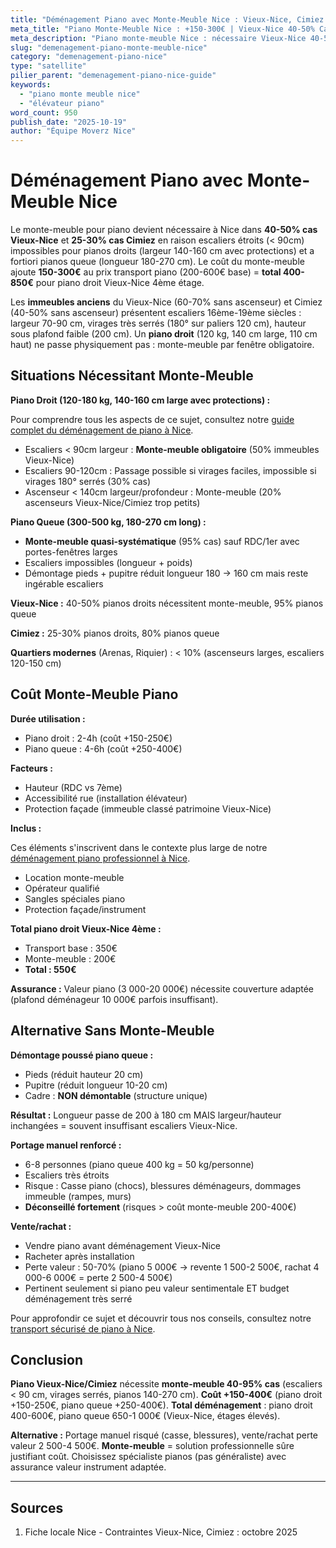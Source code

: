 ```yaml
---
title: "Déménagement Piano avec Monte-Meuble Nice : Vieux-Nice, Cimiez 2025"
meta_title: "Piano Monte-Meuble Nice : +150-300€ | Vieux-Nice 40-50% Cas"
meta_description: "Piano monte-meuble Nice : nécessaire Vieux-Nice 40-50% cas (escaliers < 90cm), Cimiez. Coût +150-300€. Piano droit OK, piano queue souvent. Guide."
slug: "demenagement-piano-monte-meuble-nice"
category: "demenagement-piano-nice"
type: "satellite"
pilier_parent: "demenagement-piano-nice-guide"
keywords:
  - "piano monte meuble nice"
  - "élévateur piano"
word_count: 950
publish_date: "2025-10-19"
author: "Équipe Moverz Nice"
---
```


# Déménagement Piano avec Monte-Meuble Nice

Le monte-meuble pour piano devient nécessaire à Nice dans **40-50% cas Vieux-Nice** et **25-30% cas Cimiez** en raison escaliers étroits (< 90cm) impossibles pour pianos droits (largeur 140-160 cm avec protections) et a fortiori pianos queue (longueur 180-270 cm). Le coût du monte-meuble ajoute **150-300€** au prix transport piano (200-600€ base) = **total 400-850€** pour piano droit Vieux-Nice 4ème étage.

Les **immeubles anciens** du Vieux-Nice (60-70% sans ascenseur) et Cimiez (40-50% sans ascenseur) présentent escaliers 16ème-19ème siècles : largeur 70-90 cm, virages très serrés (180° sur paliers 120 cm), hauteur sous plafond faible (200 cm). Un **piano droit** (120 kg, 140 cm large, 110 cm haut) ne passe physiquement pas : monte-meuble par fenêtre obligatoire.

## Situations Nécessitant Monte-Meuble

**Piano Droit (120-180 kg, 140-160 cm large avec protections) :**

Pour comprendre tous les aspects de ce sujet, consultez notre [guide complet du déménagement de piano à Nice](/blog/demenagement-piano/demenagement-piano-nice-guide).

- Escaliers < 90cm largeur : **Monte-meuble obligatoire** (50% immeubles Vieux-Nice)
- Escaliers 90-120cm : Passage possible si virages faciles, impossible si virages 180° serrés (30% cas)
- Ascenseur < 140cm largeur/profondeur : Monte-meuble (20% ascenseurs Vieux-Nice/Cimiez trop petits)

**Piano Queue (300-500 kg, 180-270 cm long) :**
- **Monte-meuble quasi-systématique** (95% cas) sauf RDC/1er avec portes-fenêtres larges
- Escaliers impossibles (longueur + poids)
- Démontage pieds + pupitre réduit longueur 180 → 160 cm mais reste ingérable escaliers

**Vieux-Nice :** 40-50% pianos droits nécessitent monte-meuble, 95% pianos queue

**Cimiez :** 25-30% pianos droits, 80% pianos queue

**Quartiers modernes** (Arenas, Riquier) : < 10% (ascenseurs larges, escaliers 120-150 cm)

## Coût Monte-Meuble Piano

**Durée utilisation :**
- Piano droit : 2-4h (coût +150-250€)
- Piano queue : 4-6h (coût +250-400€)

**Facteurs :**
- Hauteur (RDC vs 7ème)
- Accessibilité rue (installation élévateur)
- Protection façade (immeuble classé patrimoine Vieux-Nice)

**Inclus :**

Ces éléments s'inscrivent dans le contexte plus large de notre [déménagement piano professionnel à Nice](/blog/demenagement-piano/demenagement-piano-nice-guide).

- Location monte-meuble
- Opérateur qualifié
- Sangles spéciales piano
- Protection façade/instrument

**Total piano droit Vieux-Nice 4ème :**
- Transport base : 350€
- Monte-meuble : 200€
- **Total : 550€**

**Assurance :** Valeur piano (3 000-20 000€) nécessite couverture adaptée (plafond déménageur 10 000€ parfois insuffisant).

## Alternative Sans Monte-Meuble

**Démontage poussé piano queue :**
- Pieds (réduit hauteur 20 cm)
- Pupitre (réduit longueur 10-20 cm)
- Cadre : **NON démontable** (structure unique)

**Résultat :** Longueur passe de 200 à 180 cm MAIS largeur/hauteur inchangées = souvent insuffisant escaliers Vieux-Nice.

**Portage manuel renforcé :**
- 6-8 personnes (piano queue 400 kg = 50 kg/personne)
- Escaliers très étroits
- Risque : Casse piano (chocs), blessures déménageurs, dommages immeuble (rampes, murs)
- **Déconseillé fortement** (risques > coût monte-meuble 200-400€)

**Vente/rachat :**
- Vendre piano avant déménagement Vieux-Nice
- Racheter après installation
- Perte valeur : 50-70% (piano 5 000€ → revente 1 500-2 500€, rachat 4 000-6 000€ = perte 2 500-4 500€)
- Pertinent seulement si piano peu valeur sentimentale ET budget déménagement très serré


Pour approfondir ce sujet et découvrir tous nos conseils, consultez notre [transport sécurisé de piano à Nice](/blog/demenagement-piano/demenagement-piano-nice-guide).

## Conclusion

**Piano Vieux-Nice/Cimiez** nécessite **monte-meuble 40-95% cas** (escaliers < 90 cm, virages serrés, pianos 140-270 cm). **Coût +150-400€** (piano droit +150-250€, piano queue +250-400€). **Total déménagement** : piano droit 400-600€, piano queue 650-1 000€ (Vieux-Nice, étages élevés).

**Alternative :** Portage manuel risqué (casse, blessures), vente/rachat perte valeur 2 500-4 500€. **Monte-meuble** = solution professionnelle sûre justifiant coût. Choisissez spécialiste pianos (pas généraliste) avec assurance valeur instrument adaptée.

---

## Sources

1. Fiche locale Nice - Contraintes Vieux-Nice, Cimiez : octobre 2025



